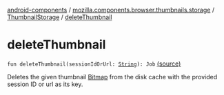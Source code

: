 [android-components](../../index.md) / [mozilla.components.browser.thumbnails.storage](../index.md) / [ThumbnailStorage](index.md) / [deleteThumbnail](./delete-thumbnail.md)

# deleteThumbnail

`fun deleteThumbnail(sessionIdOrUrl: `[`String`](https://kotlinlang.org/api/latest/jvm/stdlib/kotlin/-string/index.html)`): Job` [(source)](https://github.com/mozilla-mobile/android-components/blob/master/components/browser/thumbnails/src/main/java/mozilla/components/browser/thumbnails/storage/ThumbnailStorage.kt#L59)

Deletes the given thumbnail [Bitmap](#) from the disk cache with the provided session ID or url
as its key.


